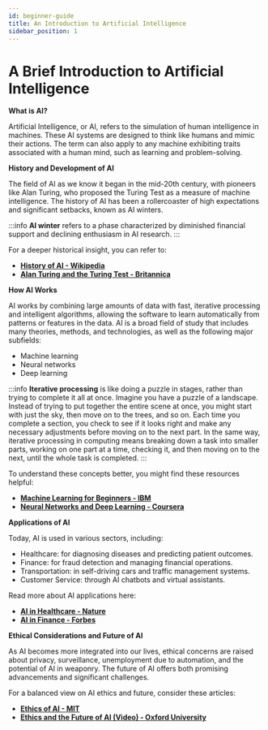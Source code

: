 ```yaml
---
id: beginner-guide
title: An Introduction to Artificial Intelligence
sidebar_position: 1
---
```


# A Brief Introduction to Artificial Intelligence

**What is AI?**

Artificial Intelligence, or AI, refers to the simulation of human intelligence in machines. These AI systems are designed to think like humans and mimic their actions. The term can also apply to any machine exhibiting traits associated with a human mind, such as learning and problem-solving.

**History and Development of AI**

The field of AI as we know it began in the mid-20th century, with pioneers like Alan Turing, who proposed the Turing Test as a measure of machine intelligence. The history of AI has been a rollercoaster of high expectations and significant setbacks, known as AI winters.

:::info
**AI winter** refers to a phase characterized by diminished financial support and declining enthusiasm in AI research.
:::

For a deeper historical insight, you can refer to:
- [**History of AI - Wikipedia**](https://en.wikipedia.org/wiki/History_of_artificial_intelligence)
- [**Alan Turing and the Turing Test - Britannica**](https://www.britannica.com/biography/Alan-Turing)

**How AI Works**

AI works by combining large amounts of data with fast, iterative processing and intelligent algorithms, allowing the software to learn automatically from patterns or features in the data. AI is a broad field of study that includes many theories, methods, and technologies, as well as the following major subfields:
- Machine learning
- Neural networks
- Deep learning

:::info 
**Iterative processing** is like doing a puzzle in stages, rather than trying to complete it all at once. Imagine you have a puzzle of a landscape. Instead of trying to put together the entire scene at once, you might start with just the sky, then move on to the trees, and so on. Each time you complete a section, you check to see if it looks right and make any necessary adjustments before moving on to the next part. In the same way, iterative processing in computing means breaking down a task into smaller parts, working on one part at a time, checking it, and then moving on to the next, until the whole task is completed.
:::

To understand these concepts better, you might find these resources helpful:
- [**Machine Learning for Beginners - IBM**](https://www.ibm.com/cloud/learn/machine-learning)
- [**Neural Networks and Deep Learning - Coursera**](https://www.coursera.org/learn/neural-networks-deep-learning)

**Applications of AI**

Today, AI is used in various sectors, including:
- Healthcare: for diagnosing diseases and predicting patient outcomes.
- Finance: for fraud detection and managing financial operations.
- Transportation: in self-driving cars and traffic management systems.
- Customer Service: through AI chatbots and virtual assistants.

Read more about AI applications here:
- [**AI in Healthcare - Nature**](https://www.nature.com/articles/s41746-019-0155-4)
- [**AI in Finance - Forbes**](https://www.forbes.com/sites/jaimecatmull/2023/11/29/how-ai-could-transform-wall-street-and-personal-finance/?sh=1baddf2561fd)

**Ethical Considerations and Future of AI**

As AI becomes more integrated into our lives, ethical concerns are raised about privacy, surveillance, unemployment due to automation, and the potential of AI in weaponry. The future of AI offers both promising advancements and significant challenges.

For a balanced view on AI ethics and future, consider these articles:
- [**Ethics of AI - MIT**](https://philosophy.mit.edu/ethicsandai/)
- [**Ethics and the Future of AI (Video) - Oxford University**](https://www.youtube.com/watch?v=HYuk-qMkY6Q)